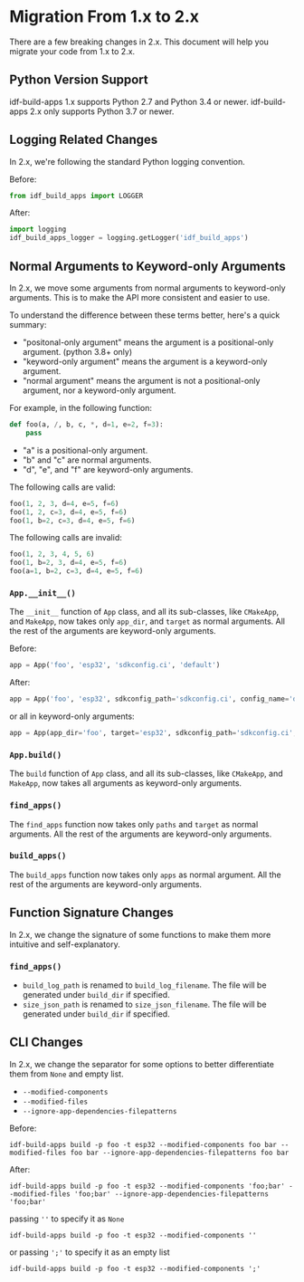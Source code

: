 # Migration From 1.x to 2.x

There are a few breaking changes in 2.x. This document will help you migrate your code from 1.x to 2.x.

## Python Version Support

idf-build-apps 1.x supports Python 2.7 and Python 3.4 or newer. idf-build-apps 2.x only supports Python 3.7 or newer.

## Logging Related Changes

In 2.x, we're following the standard Python logging convention.

Before:

```python
from idf_build_apps import LOGGER
```

After:

```python
import logging
idf_build_apps_logger = logging.getLogger('idf_build_apps')
```

## Normal Arguments to Keyword-only Arguments

In 2.x, we move some arguments from normal arguments to keyword-only arguments. This is to make the API more consistent and easier to use.

To understand the difference between these terms better, here's a quick summary:
- "positonal-only argument" means the argument is a positional-only argument. (python 3.8+ only)
- "keyword-only argument" means the argument is a keyword-only argument.
- "normal argument" means the argument is not a positional-only argument, nor a keyword-only argument.

For example, in the following function:

```python
def foo(a, /, b, c, *, d=1, e=2, f=3):
    pass
```

- "a" is a positional-only argument.
- "b" and "c" are normal arguments.
- "d", "e", and "f" are keyword-only arguments.

The following calls are valid:

```python
foo(1, 2, 3, d=4, e=5, f=6)
foo(1, 2, c=3, d=4, e=5, f=6)
foo(1, b=2, c=3, d=4, e=5, f=6)
```

The following calls are invalid:

```python
foo(1, 2, 3, 4, 5, 6)
foo(1, b=2, 3, d=4, e=5, f=6)
foo(a=1, b=2, c=3, d=4, e=5, f=6)
```

### `App.__init__()`

The `__init__` function of `App` class, and all its sub-classes, like `CMakeApp`, and `MakeApp`, now takes only `app_dir`, and `target` as normal arguments. All the rest of the arguments are keyword-only arguments.

Before:

```python
app = App('foo', 'esp32', 'sdkconfig.ci', 'default')
```

After:

```python
app = App('foo', 'esp32', sdkconfig_path='sdkconfig.ci', config_name='default')
```

or all in keyword-only arguments:

```python
app = App(app_dir='foo', target='esp32', sdkconfig_path='sdkconfig.ci', config_name='default')
```

### `App.build()`

The `build` function of `App` class, and all its sub-classes, like `CMakeApp`, and `MakeApp`, now takes all arguments as keyword-only arguments.

### `find_apps()`

The `find_apps` function now takes only `paths` and `target` as normal arguments. All the rest of the arguments are keyword-only arguments.

### `build_apps()`

The `build_apps` function now takes only `apps` as normal argument. All the rest of the arguments are keyword-only arguments.

## Function Signature Changes

In 2.x, we change the signature of some functions to make them more intuitive and self-explanatory.

### `find_apps()`

- `build_log_path` is renamed to `build_log_filename`. The file will be generated under `build_dir` if specified.
- `size_json_path` is renamed to `size_json_filename`. The file will be generated under `build_dir` if specified.

## CLI Changes

In 2.x, we change the separator for some options to better differentiate them from `None` and empty list.

- `--modified-components`
- `--modified-files`
- `--ignore-app-dependencies-filepatterns`

Before:

```shell
idf-build-apps build -p foo -t esp32 --modified-components foo bar --modified-files foo bar --ignore-app-dependencies-filepatterns foo bar
```

After:

```shell
idf-build-apps build -p foo -t esp32 --modified-components 'foo;bar' --modified-files 'foo;bar' --ignore-app-dependencies-filepatterns 'foo;bar'
```

passing `''` to specify it as `None`

```shell
idf-build-apps build -p foo -t esp32 --modified-components ''
```

or passing `';'` to specify it as an empty list

```shell
idf-build-apps build -p foo -t esp32 --modified-components ';'
```
